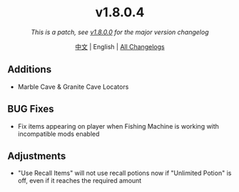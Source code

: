 ﻿<h1 align="center">v1.8.0.4</h1>

<div align="center">

*This is a patch, see [v1.8.0.0](v1.8.0.0.md) for the major version changelog*

[中文](../zh/v1.8.0.4.md) | English | [All Changelogs](../../ChangeLog-en.md)

</div>

## Additions

- Marble Cave & Granite Cave Locators

## BUG Fixes

- Fix items appearing on player when Fishing Machine is working with incompatible mods enabled

## Adjustments

- "Use Recall Items" will not use recall potions now if "Unlimited Potion" is off, even if it reaches the required amount